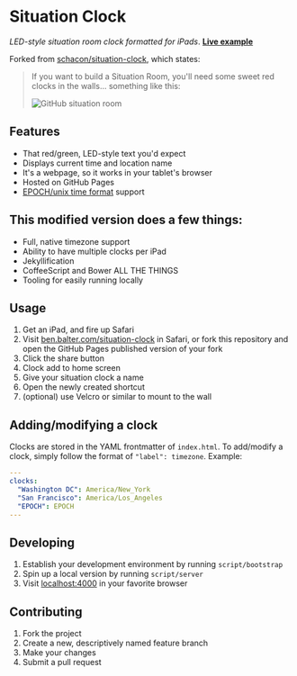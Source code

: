 # Situation Clock

*LED-style situation room clock formatted for iPads*. **[Live example](http://ben.balter.com/situation-clock/)**

Forked from [schacon/situation-clock](https://github.com/schacon/situation-clock), which states:

> If you want to build a Situation Room, you'll need some sweet red clocks in the walls... something like this:
>
> ![GitHub situation room](https://f.cloud.github.com/assets/70/1504950/e0d8ca26-48c8-11e3-874f-5e0bbad613ed.jpg)

## Features

* That red/green, LED-style text you'd expect
* Displays current time and location name
* It's a webpage, so it works in your tablet's browser
* Hosted on GitHub Pages
* [EPOCH/unix time format](http://en.wikipedia.org/wiki/Unix_time) support

## This modified version does a few things:

* Full, native timezone support
* Ability to have multiple clocks per iPad
* Jekyllification
* CoffeeScript and Bower ALL THE THINGS
* Tooling for easily running locally

## Usage

1. Get an iPad, and fire up Safari
2. Visit [ben.balter.com/situation-clock](http://ben.balter.com/situation-clock) in Safari, or fork this repository and open the GitHub Pages published version of your fork
3. Click the share button
4. Clock add to home screen
5. Give your situation clock a name
6. Open the newly created shortcut
7. (optional) use Velcro or similar to mount to the wall

## Adding/modifying a clock

Clocks are stored in the YAML frontmatter of `index.html`. To add/modify a clock, simply follow the format of `"label": timezone`. Example:

```yaml
---
clocks:
  "Washington DC": America/New_York
  "San Francisco": America/Los_Angeles
  "EPOCH": EPOCH
---
```

## Developing

1. Establish your development environment by running `script/bootstrap`
2. Spin up a local version by running `script/server`
3. Visit [localhost:4000](http://localhost:4000) in your favorite browser

## Contributing

1. Fork the project
2. Create a new, descriptively named feature branch
3. Make your changes
4. Submit a pull request
